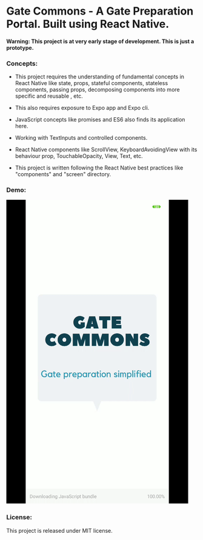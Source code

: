 # Gate Commons - A Gate Preparation Portal. Built using React Native.

#### Warning: This project is at very early stage of development. This is just a prototype.

### Concepts:

- This project requires the understanding of fundamental concepts in React Native like state, props, stateful components, stateless components, passing props, decomposing components into more specific and reusable , etc.

- This also requires exposure to Expo app and Expo cli.

- JavaScript concepts like promises and ES6 also finds its application here.

- Working with TextInputs and controlled components.

- React Native components like ScrollView, KeyboardAvoidingView with its behaviour prop, TouchableOpacity, View, Text, etc.

- This project is written following the React Native best practices like "components" and "screen" directory.

### Demo:

![](https://raw.githubusercontent.com/akashchgupta/Gate-Commons/master/assets/demo.gif)

### License:

This project is released under MIT license.
